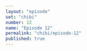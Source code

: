```yaml
---
layout: "episode"
set: "chibi"
number: 12
name: "Episode 12"
permalink: "chibi/episode-12"
published: true
---
```

